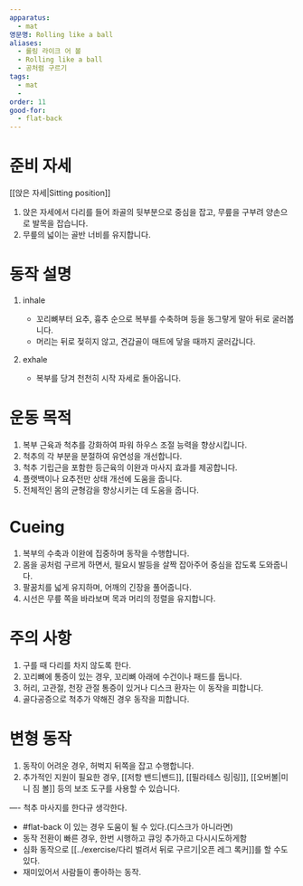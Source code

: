 ```yaml
---
apparatus:
  - mat
영문명: Rolling like a ball
aliases:
  - 롤링 라이크 어 볼
  - Rolling like a ball
  - 공처럼 구르기
tags:
  - mat
  - 
order: 11
good-for:
  - flat-back
---
```


# 준비 자세

[[앉은 자세|Sitting position]]

1. 앉은 자세에서 다리를 들어 좌골의 뒷부분으로 중심을 잡고, 무릎을 구부려 양손으로 발목을 잡습니다.
2. 무릎의 넓이는 골반 너비를 유지합니다.

# 동작 설명

1. inhale
    - 꼬리뼈부터 요추, 흉추 순으로 복부를 수축하며 등을 동그랗게 말아 뒤로 굴러봅니다.
    - 머리는 뒤로 젖히지 않고, 견갑골이 매트에 닿을 때까지 굴러갑니다.

2. exhale
    - 복부를 당겨 천천히 시작 자세로 돌아옵니다.

# 운동 목적

1. 복부 근육과 척추를 강화하여 파워 하우스 조절 능력을 향상시킵니다.
2. 척추의 각 부분을 분절하여 유연성을 개선합니다.
3. 척추 기립근을 포함한 등근육의 이완과 마사지 효과를 제공합니다.
4. 플랫백이나 요추전만 상태 개선에 도움을 줍니다.
5. 전체적인 몸의 균형감을 향상시키는 데 도움을 줍니다.

# Cueing

1. 복부의 수축과 이완에 집중하며 동작을 수행합니다.
2. 몸을 공처럼 구르게 하면서, 필요시 발등을 살짝 잡아주어 중심을 잡도록 도와줍니다.
3. 팔꿈치를 넓게 유지하며, 어깨의 긴장을 풀어줍니다.
4. 시선은 무릎 쪽을 바라보며 목과 머리의 정렬을 유지합니다.

# 주의 사항

1. 구를 때 다리를 차지 않도록 한다.
2. 꼬리뼈에 통증이 있는 경우, 꼬리뼈 아래에 수건이나 패드를 둡니다.
3. 허리, 고관절, 천장 관절 통증이 있거나 디스크 환자는 이 동작을 피합니다.
4. 골다공증으로 척추가 약해진 경우 동작을 피합니다.

# 변형 동작

1. 동작이 어려운 경우, 허벅지 뒤쪽을 잡고 수행합니다.
2. 추가적인 지원이 필요한 경우, [[저항 밴드|밴드]], [[필라테스 링|링]],  [[오버볼|미니 짐 볼]] 등의 보조 도구를 사용할 수 있습니다.

—-
척추 마사지를 한다규 생각한다.

- #flat-back 이 있는 경우 도움이 될 수 있다.(디스크가 아니라면)
- 동작 전환이 빠른 경우, 한번 시행하고 큐잉 추가하고 다시시도하게함
- 심화 동작으로 [[../exercise/다리 벌려서 뒤로 구르기|오픈 레그 록커]]를 할 수도 있다.
- 재미있어서 사람들이 좋아하는 동작.